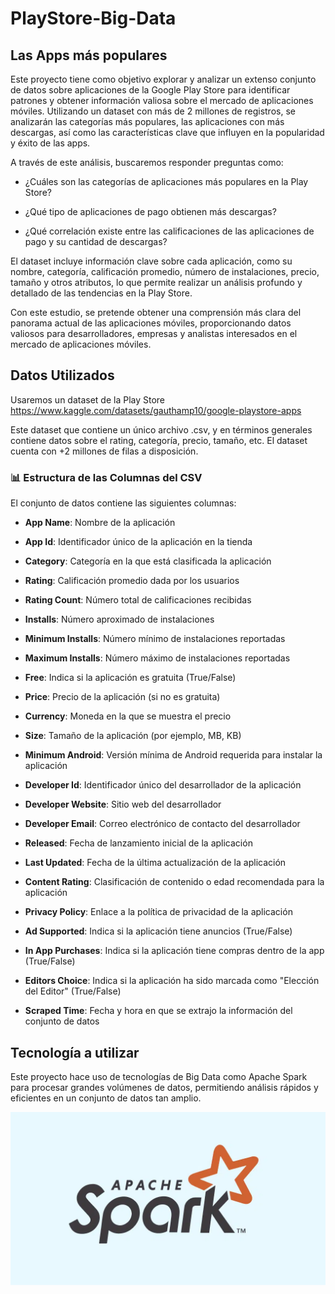 # PlayStore-Big-Data
## Las Apps más populares

Este proyecto tiene como objetivo explorar y analizar un extenso conjunto de datos sobre aplicaciones de la Google Play Store para identificar patrones y obtener información valiosa sobre el mercado de aplicaciones móviles. Utilizando un dataset con más de 2 millones de registros, se analizarán las categorías más populares, las aplicaciones con más descargas, así como las características clave que influyen en la popularidad y éxito de las apps.

A través de este análisis, buscaremos responder preguntas como:

- ¿Cuáles son las categorías de aplicaciones más populares en la Play Store?

- ¿Qué tipo de aplicaciones de pago obtienen más descargas?

- ¿Qué correlación existe entre las calificaciones de las aplicaciones de pago y su cantidad de descargas?

El dataset incluye información clave sobre cada aplicación, como su nombre, categoría, calificación promedio, número de instalaciones, precio, tamaño y otros atributos, lo que permite realizar un análisis profundo y detallado de las tendencias en la Play Store.

Con este estudio, se pretende obtener una comprensión más clara del panorama actual de las aplicaciones móviles, proporcionando datos valiosos para desarrolladores, empresas y analistas interesados en el mercado de aplicaciones móviles.

## Datos Utilizados 
Usaremos un dataset de la Play Store https://www.kaggle.com/datasets/gauthamp10/google-playstore-apps

Este dataset que contiene un único archivo .csv, y en términos generales contiene datos sobre el rating, categoría, precio, tamaño, etc. 
El dataset cuenta con +2 millones de filas a disposición.

### 📊 Estructura de las Columnas del CSV

El conjunto de datos contiene las siguientes columnas:

-   **App Name**: Nombre de la aplicación

-   **App Id**: Identificador único de la aplicación en la tienda

-   **Category**: Categoría en la que está clasificada la aplicación

-   **Rating**: Calificación promedio dada por los usuarios

-   **Rating Count**: Número total de calificaciones recibidas

-   **Installs**: Número aproximado de instalaciones

-   **Minimum Installs**: Número mínimo de instalaciones reportadas

-   **Maximum Installs**: Número máximo de instalaciones reportadas

-   **Free**: Indica si la aplicación es gratuita (True/False)

-   **Price**: Precio de la aplicación (si no es gratuita)

-   **Currency**: Moneda en la que se muestra el precio

-   **Size**: Tamaño de la aplicación (por ejemplo, MB, KB)

-   **Minimum Android**: Versión mínima de Android requerida para instalar la aplicación

-   **Developer Id**: Identificador único del desarrollador de la aplicación

-   **Developer Website**: Sitio web del desarrollador

-   **Developer Email**: Correo electrónico de contacto del desarrollador

-   **Released**: Fecha de lanzamiento inicial de la aplicación

-  **Last Updated**: Fecha de la última actualización de la aplicación

-   **Content Rating**: Clasificación de contenido o edad recomendada para la aplicación

-   **Privacy Policy**: Enlace a la política de privacidad de la aplicación

-   **Ad Supported**: Indica si la aplicación tiene anuncios (True/False)

-   **In App Purchases**: Indica si la aplicación tiene compras dentro de la app (True/False)

-   **Editors Choice**: Indica si la aplicación ha sido marcada como "Elección del Editor" (True/False)

-   **Scraped Time**: Fecha y hora en que se extrajo la información del conjunto de datos

## Tecnología a utilizar
Este proyecto hace uso de tecnologías de Big Data como Apache Spark para procesar grandes volúmenes de datos, permitiendo análisis rápidos y eficientes en un conjunto de datos tan amplio.

![ApacheSpark](/readme_assets/spark.png)

